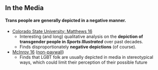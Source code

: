 ## In the Media

#### Trans people are generally depicted in a negative manner.

*   [Colorado State University: Matthews 16](https://mountainscholar.org/bitstream/handle/10217/178827/Matthews_colostate_0053N_13859.pdf?sequence=1&isAllowed=y)
    *   Interesting (and long) qualitative analysis on the **depiction of transgender people in _Sports Illustrated_** over past decades.
    *   Finds disproportionately **negative depictions** (of course).
*   [McInroy 16](https://www.tandfonline.com/doi/abs/10.1080/13676261.2016.1184243) ([non-paywall](https://scihub.wikicn.top/https://www.tandfonline.com/doi/abs/10.1080/13676261.2016.1184243))
    *   Finds that LGBT folk are usually depicted in media in stereotypical ways, which could limit their perception of their possible future
